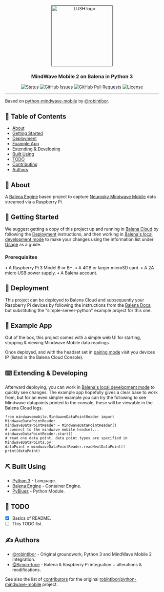 <p align="center">
  <a href="" rel="noopener">
 <img width=200px height=200px src="https://i.imgur.com/j6CDEN6.png" alt="LUSH logo"></a>
</p>

<h3 align="center">MindWave Mobile 2 on Balena in Python 3</h3>

<div align="center">

  [![Status](https://img.shields.io/badge/status-active-success.svg)]()
  [![GitHub Issues](https://img.shields.io/github/issues/LUSHDigital/MindWave-Mobile-2-on-Balena-in-Python-3.svg)](https://github.com/LUSHDigital/MindWave-Mobile-2-on-Balena-in-Python-3/issues)
  [![GitHub Pull Requests](https://img.shields.io/github/issues-pr/LUSHDigital/MindWave-Mobile-2-on-Balena-in-Python-3.svg)](https://github.com/LUSHDigital/MindWave-Mobile-2-on-Balena-in-Python-3/pulls)
  [![License](https://img.shields.io/badge/license-MIT-blue.svg)](/LICENSE)

</div>

---

Based on [python-mindwave-mobile](https://github.com/robintibor/python-mindwave-mobile) by [@robintibor](https://github.com/robintibor).

## 📝 Table of Contents
- [About](#about)
- [Getting Started](#getting_started)
- [Deployment](#deployment)
- [Example App](#example_app)
- [Extending & Developing](#extending_and_developing)
- [Built Using](#built_using)
- [TODO](#TODO)
- [Contributing](../CONTRIBUTING.md)
- [Authors](#authors)

## 📖 About <a name = "about"></a>
A [Balena Engine](https://www.balena.io/engine/) based project to capture [Neurosky Mindwave Mobile](http://developer.neurosky.com/) data streamed via a Raspberry Pi.

## 👟 Getting Started <a name = "getting_started"></a>
We suggest getting a copy of this project up and running in [Balena Cloud](https://www.balena.io/cloud/) by following the [Deployment](#deployment) instructions, and then working in [Balena's local development mode](https://www.balena.io/docs/learn/develop/local-mode/) to make your changes using the information list under [Usage](#usage) as a guide.

### Prerequisites

• A Raspberry Pi 3 Model B or B+.
• A 4GB or larger microSD card.
• A 2A micro USB power supply.
• A Balena account.


## 🚀 Deployment <a name = "deployment"></a>
This project can be deployed to Balena Cloud and subsequently your Raspberry Pi devices by following the instructions from the [Balena Docs](https://www.balena.io/docs/learn/getting-started/raspberrypi3/python/), but substituting the "simple-server-python" example project for this one.

## 🧠 Example App <a name="example_app"></a>
Out of the box, this project comes with a simple web UI for starting, stopping & viewing Mindwave Mobile data readings.

Once deployed, and with the headset set in [pairing mode](http://support.neurosky.com/kb/mindwave-mobile/how-do-i-put-the-mindwave-mobile-into-discovery-mode) visit you devices IP (listed in the Balena Cloud Console).

## ⌨️ Extending & Developing <a name="extending_and_developing"></a>
Afterward deploying, you can work in [Balena's local development mode](https://www.balena.io/docs/learn/develop/local-mode/) to quickly see changes. The example app hopefully gives a clear base to work from, but for an even simpler example you can try the following to see Mindwave datapoints printed to the console, these will be viewable in the Balena Cloud logs.

```
from mindwavemobile.MindwaveDataPointReader import MindwaveDataPointReader
mindwaveDataPointReader = MindwaveDataPointReader()
# connect to the mindwave mobile headset...
mindwaveDataPointReader.start()
# read one data point, data point types are specified in  MindwaveDataPoints.py'
dataPoint = mindwaveDataPointReader.readNextDataPoint()
print(dataPoint)
```

## ⛏️ Built Using <a name = "built_using"></a>
- [Python 3](https://www.python.org/download/releases/3.0/) - Language.
- [Balena Engine](https://www.balena.io/engine/) - Container Engine.
- [PyBluez](https://github.com/pybluez/pybluez) - Python Module.

## 🔧 TODO <a name = "TODO"></a>

- [x] Basics of README.
- [ ] This TODO list.

## ✍️ Authors <a name = "authors"></a>
- [@robintibor](https://github.com/robintibor) - Original groundwork, Python 3 and MindWave Mobile 2 integration.
- [@Simon-Ince](https://github.com/Simon-Ince) - Balena & Raspberry Pi integration + alterations & modifications.

See also the list of [contributors](https://github.com/robintibor/python-mindwave-mobile/graphs/contributors) for the original [robintibor/python-mindwave-mobile](https://github.com/robintibor/python-mindwave-mobile) project.
